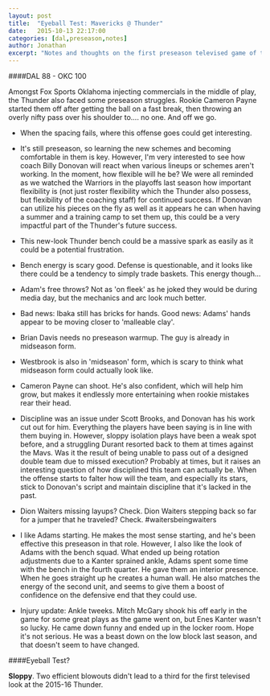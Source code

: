 ```yaml
---
layout: post
title:  "Eyeball Test: Mavericks @ Thunder"
date:   2015-10-13 22:17:00
categories: [dal,preseason,notes]
author: Jonathan
excerpt: "Notes and thoughts on the first preseason televised game of the preseason..."
---
```


####DAL 88 - OKC 100

Amongst Fox Sports Oklahoma injecting commercials in the middle of play, the Thunder also faced some preseason struggles. Rookie Cameron Payne started them off after getting the ball on a fast break, then throwing an overly nifty pass over his shoulder to.... no one. And off we go.

- When the spacing fails, where this offense goes could get interesting.

- It's still preseason, so learning the new schemes and becoming comfortable in them is key. However, I'm very interested to see how coach Billy Donovan will react when various lineups or schemes aren't working. In the moment, how flexible will he be? We were all reminded as we watched the Warriors in the playoffs last season how important flexibility is (not just roster flexibility which the Thunder also possess, but flexibility of the coaching staff) for continued success. If Donovan can utilize his pieces on the fly as well as it appears he can when having a summer and a training camp to set them up, this could be a very impactful part of the Thunder's future success.

- This new-look Thunder bench could be a massive spark as easily as it could be a potential frustration.

- Bench energy is scary good. Defense is questionable, and it looks like there could be a tendency to simply trade baskets. This energy though...

- Adam's free throws? Not as 'on fleek' as he joked they would be during media day, but the mechanics and arc look much better.

- Bad news: Ibaka still has bricks for hands. Good news: Adams' hands appear to be moving closer to 'malleable clay'.

- Brian Davis needs no preseason warmup. The guy is already in midseason form.

- Westbrook is also in 'midseason' form, which is scary to think what midseason form could actually look like.

- Cameron Payne can shoot. He's also confident, which will help him grow, but makes it endlessly more entertaining when rookie mistakes rear their head.

- Discipline was an issue under Scott Brooks, and Donovan has his work cut out for him. Everything the players have been saying is in line with them buying in. However, sloppy isolation plays have been a weak spot before, and a struggling Durant resorted back to them at times against the Mavs. Was it the result of being unable to pass out of a designed double team due to missed execution? Probably at times, but it raises an interesting question of how disciplined this team can actually be. When the offense starts to falter how will the team, and especially its stars, stick to Donovan's script and maintain discipline that it's lacked in the past.

- Dion Waiters missing layups? Check. Dion Waiters stepping back so far for a jumper that he traveled? Check. #waitersbeingwaiters

- I like Adams starting. He makes the most sense starting, and he's been effective this preseason in that role. However, I also like the look of Adams with the bench squad. What ended up being rotation adjustments due to a Kanter sprained ankle, Adams spent some time with the bench in the fourth quarter. He gave them an interior presence. When he goes straight up he creates a human wall. He also matches the energy of the second unit, and seems to give them a boost of confidence on the defensive end that they could use.

- Injury update: Ankle tweeks. Mitch McGary shook his off early in the game for some great plays as the game went on, but Enes Kanter wasn't so lucky. He came down funny and ended up in the locker room. Hope it's not serious. He was a beast down on the low block last season, and that doesn't seem to have changed.

####Eyeball Test?

**Sloppy**. Two efficient blowouts didn't lead to a third for the first televised look at the 2015-16 Thunder.